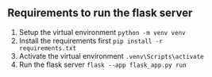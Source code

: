 ## Requirements to run the flask server

1. Setup the virtual environment
   <code>python -m venv venv</code>
2. Install the requirements first
   <code>pip install -r requirements.txt</code>
3. Activate the virtual environment
   <code>.venv\Scripts\activate</code>
4. Run the flask server
   <code>flask --app flask_app.py run </code>
